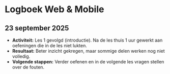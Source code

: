 # Logboek Web & Mobile

## 23 september 2025
- **Activiteit:** Les 1 gevolgd (introductie). Na de les thuis 1 uur gewerkt aan oefeningen die in de les niet lukten.
- **Resultaat:** Beter inzicht gekregen, maar sommige delen werken nog niet volledig.
- **Volgende stappen:** Verder oefenen en in de volgende les vragen stellen over de fouten.
